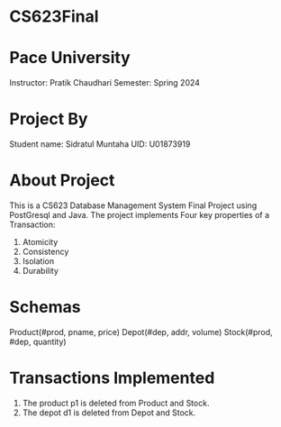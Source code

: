 # CS623Final
# Pace University
Instructor: Pratik Chaudhari
Semester: Spring 2024

# Project By
Student name: Sidratul Muntaha
UID: U01873919

# About Project
This is a CS623 Database Management System Final Project using PostGresql and Java. The project implements Four key properties of a Transaction: 
1. Atomicity
2. Consistency
3. Isolation
4. Durability

# Schemas
Product(#prod, pname, price)
Depot(#dep, addr, volume)
Stock(#prod, #dep, quantity)

# Transactions Implemented
1. The product p1 is deleted from Product and Stock.
2. The depot d1 is deleted from Depot and Stock.


